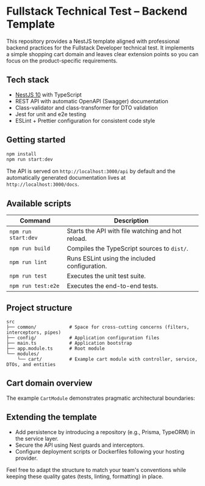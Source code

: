 # Fullstack Technical Test – Backend Template

This repository provides a NestJS template aligned with professional backend practices for the Fullstack Developer technical test. It implements a simple shopping cart domain and leaves clear extension points so you can focus on the product-specific requirements.

## Tech stack

- [NestJS 10](https://nestjs.com/) with TypeScript
- REST API with automatic OpenAPI (Swagger) documentation
- Class-validator and class-transformer for DTO validation
- Jest for unit and e2e testing
- ESLint + Prettier configuration for consistent code style

## Getting started

```bash
npm install
npm run start:dev
```

The API is served on `http://localhost:3000/api` by default and the automatically generated documentation lives at `http://localhost:3000/docs`.

## Available scripts

| Command | Description |
| ------- | ----------- |
| `npm run start:dev` | Starts the API with file watching and hot reload. |
| `npm run build` | Compiles the TypeScript sources to `dist/`. |
| `npm run lint` | Runs ESLint using the included configuration. |
| `npm run test` | Executes the unit test suite. |
| `npm run test:e2e` | Executes the end-to-end tests. |

## Project structure

```
src
├── common/            # Space for cross-cutting concerns (filters, interceptors, pipes)
├── config/            # Application configuration files
├── main.ts            # Application bootstrap
├── app.module.ts      # Root module
└── modules/
    └── cart/          # Example cart module with controller, service, DTOs, and entities
```

## Cart domain overview

The example `CartModule` demonstrates pragmatic architectural boundaries:


## Extending the template

- Add persistence by introducing a repository (e.g., Prisma, TypeORM) in the service layer.
- Secure the API using Nest guards and interceptors.
- Configure deployment scripts or Dockerfiles following your hosting provider.

Feel free to adapt the structure to match your team's conventions while keeping these quality gates (tests, linting, formatting) in place.
